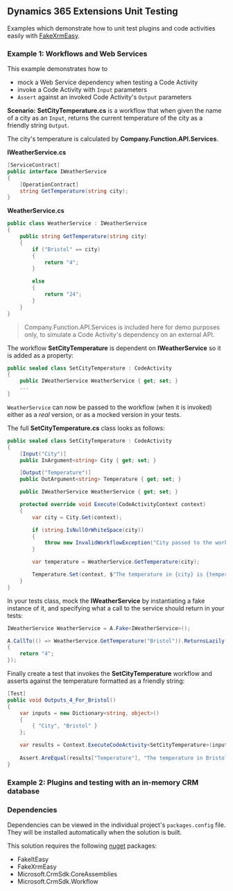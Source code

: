 ## Dynamics 365 Extensions Unit Testing
Examples which demonstrate how to unit test plugins and code activities easily with [FakeXrmEasy](https://github.com/jordimontana82/fake-xrm-easy).

### Example 1: Workflows and Web Services
This example demonstrates how to
 - mock a Web Service dependency when testing a Code Activity
 - invoke a Code Activity with `Input` parameters
 - `Assert` against an invoked Code Activity's `Output` parameters
 
<b>Scenario:</b> <b>SetCityTemperature.cs</b> is a workflow that when given the name of a city as an `Input`, returns the current temperature of the city as a friendly string `Output`.

The city's temperature is calculated by <b>Company.Function.API.Services</b>.

<b>IWeatherService.cs</b>
```cs
[ServiceContract]
public interface IWeatherService
{
    [OperationContract]
    string GetTemperature(string city);
}
```

<b>WeatherService.cs</b>
```cs
public class WeatherService : IWeatherService
{
    public string GetTemperature(string city)
    {
        if ("Bristol" == city)
        {
            return "4";
        }

        else
        {
            return "24";
        }
    }
}
```

> Company.Function.API.Services is included here for demo purposes only, to simulate a Code Activity's dependency on an external API.

The workflow <b>SetCityTemperature</b> is dependent on <b>IWeatherService</b> so it is added as a property:
```cs
public sealed class SetCityTemperature : CodeActivity
{
    public IWeatherService WeatherService { get; set; }
    ...
}
```
`WeatherService` can now be passed to the workflow (when it is invoked) either as a <i>real</i> version, or as a mocked version in your tests.

The full <b>SetCityTemperature.cs</b> class looks as follows:
```cs
public sealed class SetCityTemperature : CodeActivity
{   
    [Input("City")]
    public InArgument<string> City { get; set; }

    [Output("Temperature")]
    public OutArgument<string> Temperature { get; set; }

    public IWeatherService WeatherService { get; set; }

    protected override void Execute(CodeActivityContext context)
    {
        var city = City.Get(context);

        if (string.IsNullOrWhiteSpace(city))
        {
            throw new InvalidWorkflowException("City passed to the workflow was null or whitespace.");
        }

        var temperature = WeatherService.GetTemperature(city);

        Temperature.Set(context, $"The temperature in {city} is {temperature}");
    }
}
```

In your tests class, mock the <b>IWeatherService</b> by instantiating a fake instance of it, and specifying what a call to the service should return in your tests:

```cs
IWeatherService WeatherService = A.Fake<IWeatherService>();

A.CallTo(() => WeatherService.GetTemperature("Bristol")).ReturnsLazily((string city) =>
{
    return "4";
});
```

Finally create a test that invokes the <b>SetCityTemperature</b> workflow and asserts against the temperature formatted as a friendly string:
```cs
[Test]
public void Outputs_4_For_Bristol()
{
    var inputs = new Dictionary<string, object>()
    {
        { "City", "Bristol" }
    };

    var results = Context.ExecuteCodeActivity<SetCityTemperature>(inputs, TemperatureWorkflow);
            
    Assert.AreEqual(results["Temperature"], "The temperature in Bristol is 4");
}
```

### Example 2: Plugins and testing with an in-memory CRM database 

### Dependencies
Dependencies can be viewed in the individual project's `packages.config` file. They will be installed automatically when the solution is built. 

This solution requires the following [nuget](https://www.nuget.org/) packages:
- FakeItEasy
- FakeXrmEasy
- Microsoft.CrmSdk.CoreAssemblies
- Microsoft.CrmSdk.Workflow


